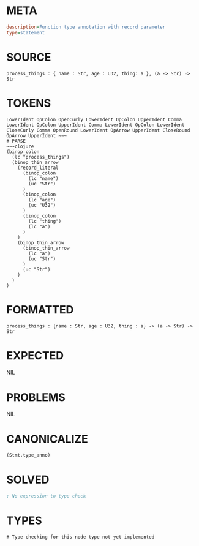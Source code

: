 # META
~~~ini
description=Function type annotation with record parameter
type=statement
~~~
# SOURCE
~~~roc
process_things : { name : Str, age : U32, thing: a }, (a -> Str) -> Str
~~~
# TOKENS
~~~text
LowerIdent OpColon OpenCurly LowerIdent OpColon UpperIdent Comma LowerIdent OpColon UpperIdent Comma LowerIdent OpColon LowerIdent CloseCurly Comma OpenRound LowerIdent OpArrow UpperIdent CloseRound OpArrow UpperIdent ~~~
# PARSE
~~~clojure
(binop_colon
  (lc "process_things")
  (binop_thin_arrow
    (record_literal
      (binop_colon
        (lc "name")
        (uc "Str")
      )
      (binop_colon
        (lc "age")
        (uc "U32")
      )
      (binop_colon
        (lc "thing")
        (lc "a")
      )
    )
    (binop_thin_arrow
      (binop_thin_arrow
        (lc "a")
        (uc "Str")
      )
      (uc "Str")
    )
  )
)
~~~
# FORMATTED
~~~roc
process_things : {name : Str, age : U32, thing : a} -> (a -> Str) -> Str
~~~
# EXPECTED
NIL
# PROBLEMS
NIL
# CANONICALIZE
~~~clojure
(Stmt.type_anno)
~~~
# SOLVED
~~~clojure
; No expression to type check
~~~
# TYPES
~~~roc
# Type checking for this node type not yet implemented
~~~
